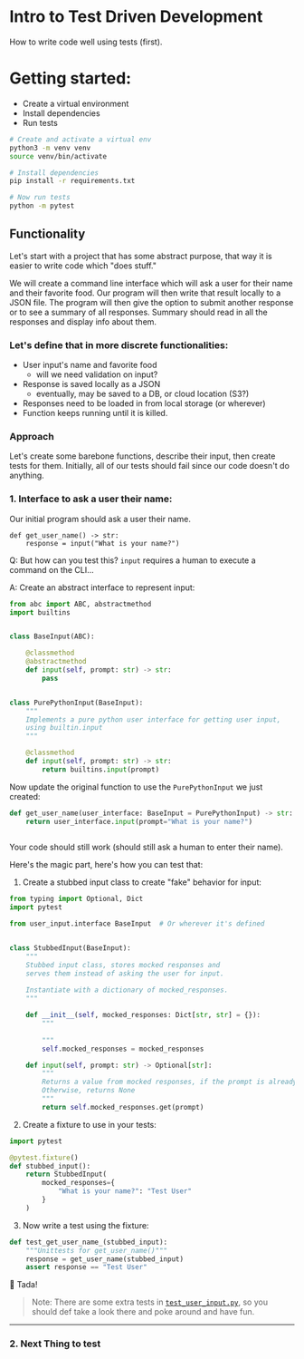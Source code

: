 # Intro to Test Driven Development
How to write code well using tests (first).

# Getting started:
* Create a virtual environment
* Install dependencies
* Run tests

```bash
# Create and activate a virtual env
python3 -m venv venv
source venv/bin/activate

# Install dependencies
pip install -r requirements.txt

# Now run tests
python -m pytest
```


## Functionality
Let's start with a project that has some abstract purpose,
that way it is easier to write code which "does stuff."

We will create a command line interface which will
ask a user for their name and their favorite food.
Our program will then write that result locally to a JSON
file. The program will then give the option to submit
another response or to see a summary of all responses.
Summary should read in all the responses and display info about them.

### Let's define that in more discrete functionalities:
* User input's name and favorite food
  * will we need validation on input?
* Response is saved locally as a JSON
  * eventually, may be saved to a DB, or cloud location (S3?)
* Responses need to be loaded in from local storage (or wherever)
* Function keeps running until it is killed.

### Approach
Let's create some barebone functions, describe their input, then create tests
for them. Initially, all of our tests should fail since our code doesn't do anything.

### 1. Interface to ask a user their name:
Our initial program should ask a user their name.
```
def get_user_name() -> str:
    response = input("What is your name?")
```
Q: But how can you test this? `input` requires a human to execute a command on the CLI...

A: Create an abstract interface to represent input:
```python
from abc import ABC, abstractmethod
import builtins


class BaseInput(ABC):

    @classmethod
    @abstractmethod
    def input(self, prompt: str) -> str:
        pass


class PurePythonInput(BaseInput):
    """
    Implements a pure python user interface for getting user input,
    using builtin.input
    """

    @classmethod
    def input(self, prompt: str) -> str:
        return builtins.input(prompt)
```
Now update the original function to use the `PurePythonInput` we just created:
```python lines
def get_user_name(user_interface: BaseInput = PurePythonInput) -> str:
    return user_interface.input(prompt="What is your name?")
    
```
Your code should still work (should still ask a human to enter their name).

Here's the magic part, here's how you can test that:

1. Create a stubbed input class to create "fake" behavior for
input:
```python
from typing import Optional, Dict
import pytest

from user_input.interface BaseInput  # Or wherever it's defined


class StubbedInput(BaseInput):
    """
    Stubbed input class, stores mocked responses and
    serves them instead of asking the user for input.
    
    Instantiate with a dictionary of mocked_responses.
    """

    def __init__(self, mocked_responses: Dict[str, str] = {}):
        """
        
        """
        self.mocked_responses = mocked_responses

    def input(self, prompt: str) -> Optional[str]:
        """
        Returns a value from mocked responses, if the prompt is already stored.
        Otherwise, returns None
        """
        return self.mocked_responses.get(prompt)
```
2. Create a fixture to use in your tests:
```python
import pytest

@pytest.fixture()
def stubbed_input():  
    return StubbedInput(
        mocked_responses={
            "What is your name?": "Test User"
        }
    )
```
3. Now write a test using the fixture:
```python
def test_get_user_name_(stubbed_input):
    """Unittests for get_user_name()"""
    response = get_user_name(stubbed_input)
    assert response == "Test User"
```
🎉 Tada!

> Note: There are some extra tests in [`test_user_input.py`](user_input/tests/test_user_input.py),
> so you should def take a look there and poke around and have fun.

----

### 2. Next Thing to test

